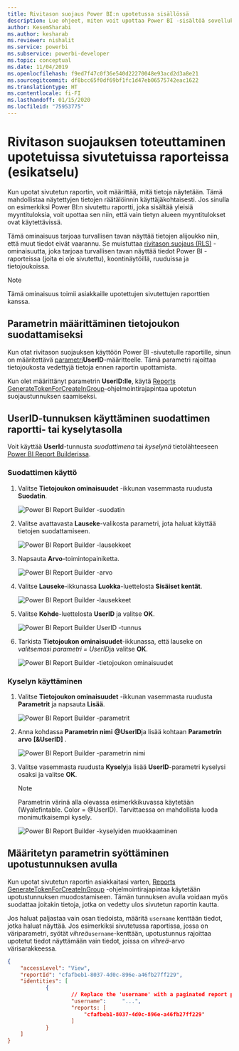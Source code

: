 ```yaml
---
title: Rivitason suojaus Power BI:n upotetussa sisällössä
description: Lue ohjeet, miten voit upottaa Power BI -sisältöä sovellukseesi.
author: KesemSharabi
ms.author: kesharab
ms.reviewer: nishalit
ms.service: powerbi
ms.subservice: powerbi-developer
ms.topic: conceptual
ms.date: 11/04/2019
ms.openlocfilehash: f9ed7f47c0f36e540d22270048e93acd2d3a8e21
ms.sourcegitcommit: df8bcc65f0df69bf1fc1d47eb06575742eac1622
ms.translationtype: HT
ms.contentlocale: fi-FI
ms.lasthandoff: 01/15/2020
ms.locfileid: "75953775"
---
```

# <a name="implementing-row-level-security-in-embedded-paginated-reports-preview"></a>Rivitason suojauksen toteuttaminen upotetuissa sivutetuissa raporteissa (esikatselu)

Kun upotat sivutetun raportin, voit määrittää, mitä tietoja näytetään. Tämä mahdollistaa näytettyjen tietojen räätälöinnin käyttäjäkohtaisesti. Jos sinulla on esimerkiksi Power BI:n sivutettu raportti, joka sisältää yleisiä myyntituloksia, voit upottaa sen niin, että vain tietyn alueen myyntitulokset ovat käytettävissä.

Tämä ominaisuus tarjoaa turvallisen tavan näyttää tietojen alijoukko niin, että muut tiedot eivät vaarannu. Se muistuttaa [rivitason suojaus (RLS)](embedded-row-level-security.md) -ominaisuutta, joka tarjoaa turvallisen tavan näyttää tiedot Power BI -raporteissa (joita ei ole sivutettu), koontinäytöillä, ruuduissa ja tietojoukoissa.  

> [!Note]
> Tämä ominaisuus toimii asiakkaille upotettujen sivutettujen raporttien kanssa.

## <a name="configuring-a-parameter-to-filter-the-dataset"></a>Parametrin määrittäminen tietojoukon suodattamiseksi

Kun otat rivitason suojauksen käyttöön Power BI -sivutetulle raportille, sinun on määritettävä [parametri](../report-builder-parameters.md)**UserID**-määritteelle. Tämä parametri rajoittaa tietojoukosta vedettyjä tietoja ennen raportin upottamista.

Kun olet määrittänyt parametrin **UserID:lle**, käytä [Reports GenerateTokenForCreateInGroup](https://docs.microsoft.com/rest/api/power-bi/embedtoken/reports_generatetokenforcreateingroup)-ohjelmointirajapintaa upotetun suojaustunnuksen saamiseksi.

## <a name="use-userid-as-a-filter-at-report-or-query-level"></a>UserID-tunnuksen käyttäminen suodattimen raportti- tai kyselytasolla

Voit käyttää **UserId**-tunnusta *suodattimena* tai *kyselynä* tietolähteeseen [Power BI Report Builderissa](../report-builder-power-bi.md).

### <a name="using-the-filter"></a>Suodattimen käyttö

1. Valitse **Tietojoukon ominaisuudet** -ikkunan vasemmasta ruudusta **Suodatin**.

    ![Power BI Report Builder -suodatin](media/embedded-paginated-reports-secure-data/filter.png)

2. Valitse avattavasta **Lauseke**-valikosta parametri, jota haluat käyttää tietojen suodattamiseen.

     ![Power BI Report Builder -lausekkeet](media/embedded-paginated-reports-secure-data/expression.png)

3. Napsauta **Arvo**-toimintopainiketta. 

    ![Power BI Report Builder -arvo](media/embedded-paginated-reports-secure-data/function.png)

4. Valitse **Lauseke**-ikkunassa **Luokka**-luettelosta **Sisäiset kentät**.

    ![Power BI Report Builder -lausekkeet](media/embedded-paginated-reports-secure-data/built-in-fields.png)

5. Valitse **Kohde**-luettelosta **UserID** ja valitse **OK**.

    ![Power BI Report Builder UserID -tunnus](media/embedded-paginated-reports-secure-data/userid.png)

6. Tarkista **Tietojoukon ominaisuudet**-ikkunassa, että lauseke on *valitsemasi parametri = UserID*ja valitse **OK**.

    ![Power BI Report Builder -tietojoukon ominaisuudet](media/embedded-paginated-reports-secure-data/verify.png)

### <a name="using-a-query"></a>Kyselyn käyttäminen

1. Valitse **Tietojoukon ominaisuudet** -ikkunan vasemmasta ruudusta **Parametrit** ja napsauta **Lisää**.

    ![Power BI Report Builder -parametrit](media/embedded-paginated-reports-secure-data/parameters.png)

2. Anna kohdassa **Parametrin nimi** **\@UserID**ja lisää kohtaan **Parametrin arvo** **[&UserID]** .

    ![Power BI Report Builder -parametrin nimi](media/embedded-paginated-reports-secure-data/parameter-name.png) 

3. Valitse vasemmasta ruudusta **Kysely**ja lisää **UserID**-parametri kyselysi osaksi ja valitse **OK**.
    > [!NOTE]
    > Parametrin värinä alla olevassa esimerkkikuvassa käytetään (Wyalefintable. Color = @UserID). Tarvittaessa on mahdollista luoda monimutkaisempi kysely.

    ![Power BI Report Builder -kyselyiden muokkaaminen](media/embedded-paginated-reports-secure-data/query-edit.png)

## <a name="passing-the-configured-parameter-using-the-embed-token"></a>Määritetyn parametrin syöttäminen upotustunnuksen avulla

Kun upotat sivutetun raportin asiakkaitasi varten, [Reports GenerateTokenForCreateInGroup](https://docs.microsoft.com/rest/api/power-bi/embedtoken/reports_generatetokenforcreateingroup) -ohjelmointirajapintaa käytetään upotustunnuksen muodostamiseen. Tämän tunnuksen avulla voidaan myös suodattaa joitakin tietoja, jotka on vedetty ulos sivutetun raportin kautta.

Jos haluat paljastaa vain osan tiedoista, määritä `username` kenttään tiedot, jotka haluat näyttää. Jos esimerkiksi sivutetussa raportissa, jossa on väriparametri, syötät *vihreä*`username`-kenttään, upotustunnus rajoittaa upotetut tiedot näyttämään vain tiedot, joissa on *vihreä*-arvo värisarakkeessa.

```JSON
{
    "accessLevel": "View",
    "reportId": "cfafbeb1-8037-4d0c-896e-a46fb27ff229",
    "identities": [
            {
                    // Replace the 'username' with a paginated report parameter
                    "username":     "...",
                    "reports: [
                        "cfafbeb1-8037-4d0c-896e-a46fb27ff229"
                    ]
            }
    ]
}
```
